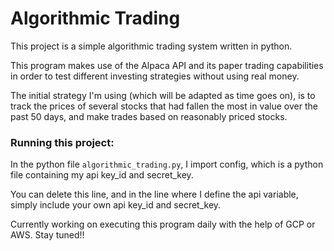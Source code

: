 # Algorithmic Trading

This project is a simple algorithmic trading system written in python.

This program makes use of the Alpaca API and its paper trading capabilities in order to test different investing strategies without using real money.

The initial strategy I'm using (which will be adapted as time goes on), is to track the prices of several stocks that had fallen the most in value over the past 50 days, and make trades based on reasonably priced stocks.

### Running this project:

In the python file `algorithmic_trading.py`, I import config, which is a python file containing my api key_id and secret_key.

You can delete this line, and in the line where I define the api variable, simply include your own api key_id and secret_key.

Currently working on executing this program daily with the help of GCP or AWS. Stay tuned!!
